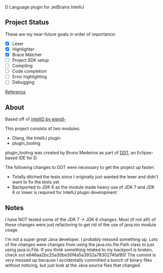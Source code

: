 D Language plugin for JetBrains IntelliJ

## Project Status

These are my near-future goals in order of importance:

- [x] Lexer
- [x] Highlighter
- [x] Brace Matcher
- [ ] Project SDK setup
- [ ] Compiling
- [ ] Code completion
- [ ] Error highlighting
- [ ] Debugging

[Reference](https://confluence.jetbrains.com/display/IDEADEV/Developing+Custom+Language+Plugins+for+IntelliJ+IDEA)

## About

Based off of [intelliD by elendl-](https://github.com/elendel-/intelliD)

This project consists of two modules:

- Dlang, the IntelliJ plugin
- plugin_tooling

plugin_tooling was created by Bruno Medeiros as part of [DDT](https://github.com/bruno-medeiros/DDT), an Eclipse-based IDE for D.

The following changes to DDT were necessary to get the project up faster:

- Totally ditched the tests since I originally just wanted the lexer and didn't want to fix the tests yet
- Backported to JDK 6 as the module made heavy use of JDK 7 and JDK 6 or lower is required for IntelliJ
 plugin development


## Notes
 I have NOT tested some of the JDK 7 -> JDK 6 changes. Most (if not all!) of these changes were just refactoring
 to get rid of the use of java.nio module usage.

 I'm not a super great Java developer. I probably messed something up. Lots of the changes were
 changes from using the java.nio.file.Path class to just using java.io.File. If you think something
 related to my backport is broken, check out e646aa2bc25a30be30f4a5a3932a7830274faf85! The commit
 is *very* messed up because I accidentally committed a bunch of binary files without noticing, but
 just look at the Java source files that changed.
